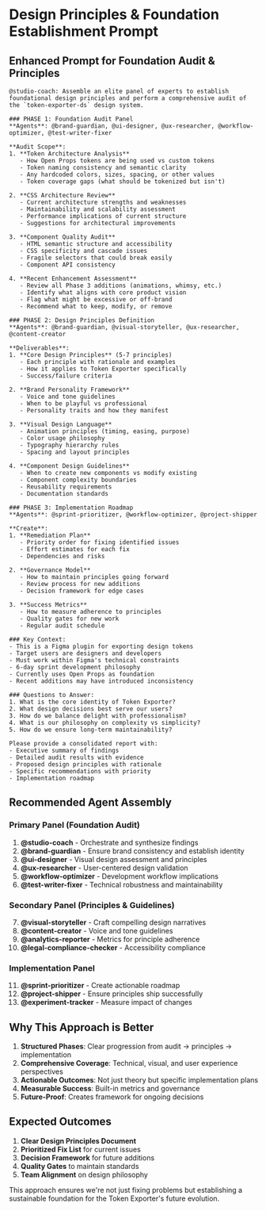 # Design Principles & Foundation Establishment Prompt

## Enhanced Prompt for Foundation Audit & Principles

```
@studio-coach: Assemble an elite panel of experts to establish foundational design principles and perform a comprehensive audit of the `token-exporter-ds` design system. 

### PHASE 1: Foundation Audit Panel
**Agents**: @brand-guardian, @ui-designer, @ux-researcher, @workflow-optimizer, @test-writer-fixer

**Audit Scope**:
1. **Token Architecture Analysis**
   - How Open Props tokens are being used vs custom tokens
   - Token naming consistency and semantic clarity
   - Any hardcoded colors, sizes, spacing, or other values
   - Token coverage gaps (what should be tokenized but isn't)

2. **CSS Architecture Review**
   - Current architecture strengths and weaknesses
   - Maintainability and scalability assessment
   - Performance implications of current structure
   - Suggestions for architectural improvements

3. **Component Quality Audit**
   - HTML semantic structure and accessibility
   - CSS specificity and cascade issues
   - Fragile selectors that could break easily
   - Component API consistency

4. **Recent Enhancement Assessment**
   - Review all Phase 3 additions (animations, whimsy, etc.)
   - Identify what aligns with core product vision
   - Flag what might be excessive or off-brand
   - Recommend what to keep, modify, or remove

### PHASE 2: Design Principles Definition
**Agents**: @brand-guardian, @visual-storyteller, @ux-researcher, @content-creator

**Deliverables**:
1. **Core Design Principles** (5-7 principles)
   - Each principle with rationale and examples
   - How it applies to Token Exporter specifically
   - Success/failure criteria

2. **Brand Personality Framework**
   - Voice and tone guidelines
   - When to be playful vs professional
   - Personality traits and how they manifest

3. **Visual Design Language**
   - Animation principles (timing, easing, purpose)
   - Color usage philosophy
   - Typography hierarchy rules
   - Spacing and layout principles

4. **Component Design Guidelines**
   - When to create new components vs modify existing
   - Component complexity boundaries
   - Reusability requirements
   - Documentation standards

### PHASE 3: Implementation Roadmap
**Agents**: @sprint-prioritizer, @workflow-optimizer, @project-shipper

**Create**:
1. **Remediation Plan**
   - Priority order for fixing identified issues
   - Effort estimates for each fix
   - Dependencies and risks

2. **Governance Model**
   - How to maintain principles going forward
   - Review process for new additions
   - Decision framework for edge cases

3. **Success Metrics**
   - How to measure adherence to principles
   - Quality gates for new work
   - Regular audit schedule

### Key Context:
- This is a Figma plugin for exporting design tokens
- Target users are designers and developers
- Must work within Figma's technical constraints
- 6-day sprint development philosophy
- Currently uses Open Props as foundation
- Recent additions may have introduced inconsistency

### Questions to Answer:
1. What is the core identity of Token Exporter?
2. What design decisions best serve our users?
3. How do we balance delight with professionalism?
4. What is our philosophy on complexity vs simplicity?
5. How do we ensure long-term maintainability?

Please provide a consolidated report with:
- Executive summary of findings
- Detailed audit results with evidence
- Proposed design principles with rationale
- Specific recommendations with priority
- Implementation roadmap
```

## Recommended Agent Assembly

### Primary Panel (Foundation Audit)
1. **@studio-coach** - Orchestrate and synthesize findings
2. **@brand-guardian** - Ensure brand consistency and establish identity
3. **@ui-designer** - Visual design assessment and principles
4. **@ux-researcher** - User-centered design validation
5. **@workflow-optimizer** - Development workflow implications
6. **@test-writer-fixer** - Technical robustness and maintainability

### Secondary Panel (Principles & Guidelines)
7. **@visual-storyteller** - Craft compelling design narratives
8. **@content-creator** - Voice and tone guidelines
9. **@analytics-reporter** - Metrics for principle adherence
10. **@legal-compliance-checker** - Accessibility compliance

### Implementation Panel
11. **@sprint-prioritizer** - Create actionable roadmap
12. **@project-shipper** - Ensure principles ship successfully
13. **@experiment-tracker** - Measure impact of changes

## Why This Approach is Better

1. **Structured Phases**: Clear progression from audit → principles → implementation
2. **Comprehensive Coverage**: Technical, visual, and user experience perspectives
3. **Actionable Outcomes**: Not just theory but specific implementation plans
4. **Measurable Success**: Built-in metrics and governance
5. **Future-Proof**: Creates framework for ongoing decisions

## Expected Outcomes

1. **Clear Design Principles Document**
2. **Prioritized Fix List** for current issues
3. **Decision Framework** for future additions
4. **Quality Gates** to maintain standards
5. **Team Alignment** on design philosophy

This approach ensures we're not just fixing problems but establishing a sustainable foundation for the Token Exporter's future evolution.